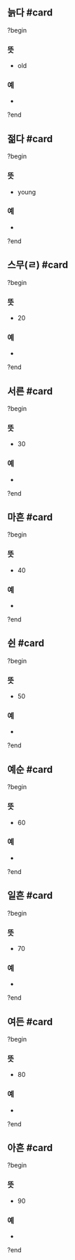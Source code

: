 ## 늙다 #card
?begin
### 뜻
- old
### 예
-
<!--SR:!2025-07-17,17,254-->
?end


## 젊다 #card
?begin
### 뜻
- young
### 예
-
<!--SR:!2025-08-01,12,236-->
?end


## 스무(ㄹ) #card
?begin
### 뜻
- 20
### 예
-
<!--SR:!2025-08-05,64,272-->
?end


## 서른 #card
?begin
### 뜻
- 30
### 예
-
?end


## 마흔 #card
?begin
### 뜻
- 40
### 예
-
<!--SR:!2025-09-02,52,254-->
?end


## 쉰 #card
?begin
### 뜻
- 50
### 예
-
<!--SR:!2025-07-31,31,274-->
?end


## 예순 #card
?begin
### 뜻
- 60
### 예
-
<!--SR:!2025-10-31,108,252-->
?end


## 일흔 #card
?begin
### 뜻
- 70
### 예
-
<!--SR:!2025-08-15,81,270-->
?end


## 여든 #card
?begin
### 뜻
- 80
### 예
-
?end


## 아흔 #card
?begin
### 뜻
- 90
### 예
-
?end

